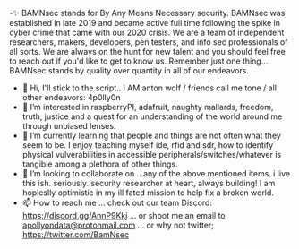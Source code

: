 -✨ BAMNsec stands for By Any Means Necessary security. BAMNsec was established in late 2019 and became active full time following the spike in cyber crime that came with our 2020 crisis. We are a team of independent researchers, makers, developers, pen testers, and info sec professionals of all sorts. We are always on the hunt for new talent and you should feel free to reach out if you'd like to get to know us. Remember just one thing... BAMNsec stands by quality over quantity in all of our endeavors.

- 👋 Hi, I'll stick to the script.. i AM anton wolf / friends call me tone / all other endeavors:  4p0lly0n
- 👀 I’m interested in raspberryPI, adafruit, naughty mallards, freedom, truth, justice and a quest for an understanding of the world around me through unbiased lenses. 
- 🌱 I’m currently learning that people and things are not often what they seem to be. I enjoy teaching myself ide, rfid and sdr, how to identify physical vulverabilities in accessible peripherals/switches/whatever is tangible among a plethora of other things.
- 💞️ I’m looking to collaborate on ...any of the above mentioned items. i live this ish. seriously. security researcher at heart, always building! I am hopleslly optimistic in my ill fated mission to help fix a broken world. 
- 📫 How to reach me ... check out our team Discord: https://discord.gg/AnnP9Kkj   ... or shoot me an email to apollyondata@protonmail.com  ... or why not twitter; https://twitter.com/BamNsec

<!---
B4MNsec/B4MNsec is a ✨ special ✨ repository because its `README.md` (this file) appears on your GitHub profile.
You can click the Preview link to take a look at your changes.
--->
